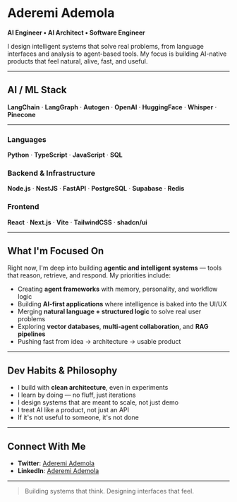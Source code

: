 # Aderemi Ademola

**AI Engineer • AI Architect • Software Engineer**

I design intelligent systems that solve real problems, from language interfaces and analysis to agent-based tools. My focus is building AI-native products that feel natural, alive, fast, and useful.

---

## AI / ML Stack

**LangChain** · **LangGraph** · **Autogen** · **OpenAI** · **HuggingFace** · **Whisper** · **Pinecone**

---

### Languages

**Python** · **TypeScript** · **JavaScript** · **SQL**

### Backend & Infrastructure

**Node.js** · **NestJS** · **FastAPI** · **PostgreSQL** · **Supabase** · **Redis**

### Frontend

**React** · **Next.js** · **Vite** · **TailwindCSS** · **shadcn/ui** 

---

## What I'm Focused On

Right now, I'm deep into building **agentic and intelligent systems** — tools that reason, retrieve, and respond. My priorities include:

- Creating **agent frameworks** with memory, personality, and workflow logic
- Building **AI-first applications** where intelligence is baked into the UI/UX
- Merging **natural language + structured logic** to solve real user problems
- Exploring **vector databases**, **multi-agent collaboration**, and **RAG pipelines**
- Pushing fast from idea → architecture → usable product

---

## Dev Habits & Philosophy

- I build with **clean architecture**, even in experiments
- I learn by doing — no fluff, just iterations
- I design systems that are meant to scale, not just demo
- I treat AI like a product, not just an API
- If it's not useful to someone, it's not done

---

## Connect With Me

- **Twitter**: [Aderemi Ademola](https://twitter.com/Crid_IV)
- **LinkedIn**: [Aderemi Ademola](https://www.linkedin.com/in/aderemi-ademola-192907324/)

---

> Building systems that think. Designing interfaces that feel.
